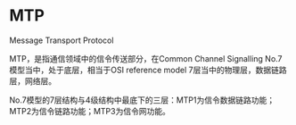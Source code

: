 # MTP

Message Transport Protocol

MTP，是指通信领域中的信令传送部分，在Common Channel Signalling No.7 模型当中，处于底层，相当于OSI reference model 7层当中的物理层，数据链路层，网络层。

No.7模型的7层结构与4级结构中最底下的三层：MTP1为信令数据链路功能；MTP2为信令链路功能；MTP3为信令网功能。